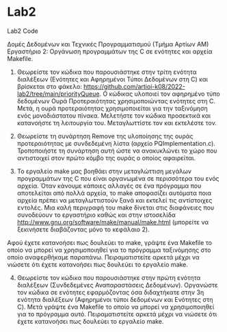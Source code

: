 # Lab2
Lab2 Code

Δομές Δεδομένων και Τεχνικές Προγραμματισμού (Τμήμα Αρτίων ΑΜ)
Εργαστήριο 2: Οργάνωση προγραμμάτων της C σε ενότητες και αρχεία Makefile.

1.	Θεωρείστε τον κώδικα που παρουσιάστηκε στην τρίτη ενότητα διαλέξεων (Ενότητες και Αφηρημένοι Τύποι Δεδομένων στη C) και βρίσκεται στο φάκελο: https://github.com/artioi-k08/2022-lab2/tree/main/priorityQueue.  Ο κώδικας υλοποιεί τον αφηρημένο τύπο δεδομένων Ουρά Προτεραιότητας χρησιμοποιώντας ενότητες στη C. Μετά, η ουρά προτεραιότητας χρησιμοποιείται  για την ταξινόμηση ενός μονοδιάστατου πίνακα. Μελετήστε τον κώδικα προσεκτικά και κατανοήστε τη λειτουργία του. Μεταγλωττίστε τον και εκτελέστε τον. 

2.	Θεωρείστε τη συνάρτηση Remove της υλοποίησης της ουράς προτεραιότητας με συνδεδεμένη λίστα (αρχείο PQImplementation.c). Τροποποιήστε τη συνάρτηση αυτή ώστε να ανακυκλώνει το χώρο που αντιστοιχεί στον πρώτο κόμβο της ουράς ο οποίος αφαιρείται.

3.	Το εργαλείο make μας βοηθάει στην μεταγλώττιση μεγάλων προγραμμάτων της C που είναι οργανωμένα σε περισσότερα του ενός αρχεία. Όταν κάνουμε κάποιες αλλαγές σε ένα πρόγραμμα που αποτελείται από πολλά αρχεία, το make αποφασίζει αυτόματα ποια αρχεία πρέπει να μεταγλωττιστούν ξανά και εκτελεί τις αντίστοιχες εντολές. Μια καλή περιγραφή του make δίνεται στις διαφάνειες που συνοδεύουν το εργαστήριο καθώς και στην ιστοσελίδα http://www.gnu.org/software/make/manual/make.html  (μπορείτε να ξεκινήσετε διαβάζοντας μόνο το κεφάλαιο 2).

Αφού έχετε κατανοήσει πως δουλεύει το make, γράψτε ένα Makefile το οποίο να μπορεί να χρησιμοποιηθεί για το πρόγραμμα ταξινόμησης στο οποίο αναφερθήκαμε παραπάνω. Πειραματιστείτε αρκετά μέχρι να νιώσετε ότι έχετε κατανοήσει πως δουλεύει το εργαλείο make.

4.	Θεωρείστε τον κώδικα που παρουσιάστηκε στην πρώτη ενότητα διαλέξεων (Συνδεδεμένες Αναπαραστάσεις Δεδομένων). Οργανώστε τον κώδικα σε ενότητες εφαρμόζοντας όσα διδαχτήκατε στην 3η ενότητα διαλέξεων (Αφηρημένοι τύποι δεδομένων και Ενότητες στη C). Μετά γράψτε ένα Makefile το οποίο να μπορεί να χρησιμοποιηθεί για το πρόγραμμα αυτό. Πειραματιστείτε αρκετά μέχρι να νιώσετε ότι έχετε κατανοήσει πως δουλεύει το εργαλείο make.

